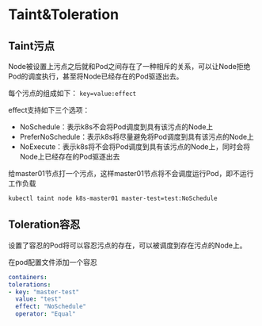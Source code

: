 # Taint&Toleration

## Taint污点

Node被设置上污点之后就和Pod之间存在了一种相斥的关系，可以让Node拒绝Pod的调度执行，甚至将Node已经存在的Pod驱逐出去。

每个污点的组成如下：
`key=value:effect`

effect支持如下三个选项：

- NoSchedule：表示k8s不会将Pod调度到具有该污点的Node上
- PreferNoSchedule：表示k8s将尽量避免将Pod调度到具有该污点的Node上
- NoExecute：表示k8s将不会将Pod调度到具有该污点的Node上，同时会将Node上已经存在的Pod驱逐出去

给master01节点打一个污点，这样master01节点将不会调度运行Pod，即不运行工作负载

```shell
kubectl taint node k8s-master01 master-test=test:NoSchedule
```

## Toleration容忍

设置了容忍的Pod将可以容忍污点的存在，可以被调度到存在污点的Node上。

在pod配置文件添加一个容忍

```yaml
containers:
tolerations:
- key: "master-test"
  value: "test"
  effect: "NoSchedule"
  operator: "Equal"
```

